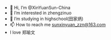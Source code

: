 - 👋 Hi, I’m @XinYuanSun-China
- 👀 I’m interested in zhengzinuo
- 🌱 I’m studying in highschool(田家炳)
- 📫 How to reach me sunxinyuan_zzn@163.com
- I love 郑喻文

<!---
XinYuanSun-China/XinYuanSun-China is a ✨ special ✨ repository because its `README.md` (this file) appears on your GitHub profile.
You can click the Preview link to take a look at your changes.
--->
